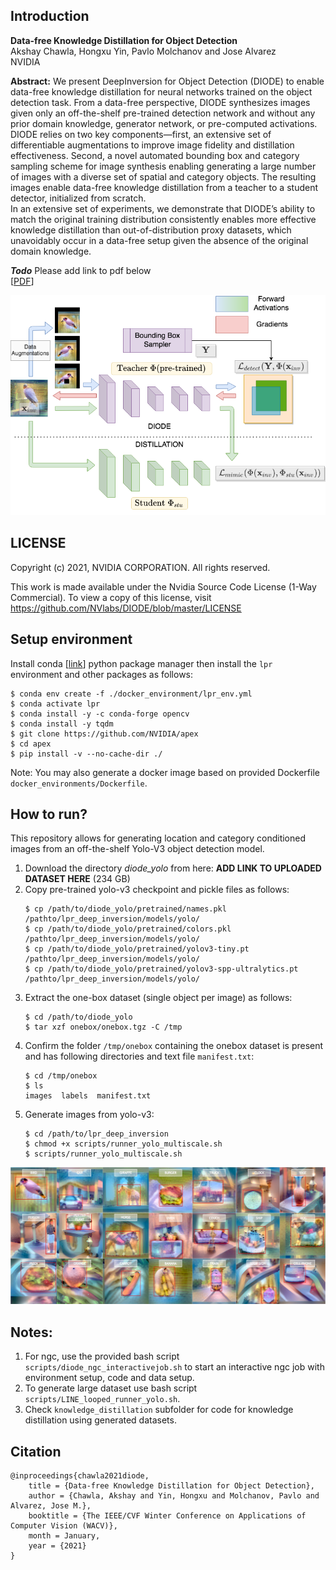 ## Introduction

**Data-free Knowledge Distillation for Object Detection**<br>
Akshay Chawla, Hongxu Yin, Pavlo Molchanov and Jose Alvarez<br>
NVIDIA

**Abstract:** We present DeepInversion for Object Detection (DIODE) to enable data-free knowledge distillation for neural networks trained on the object detection task. From a data-free perspective, DIODE synthesizes images given only an off-the-shelf pre-trained detection network and without any prior domain knowledge, generator network, or pre-computed activations. DIODE relies on two key components—first, an extensive set of differentiable augmentations to improve image fidelity and distillation effectiveness. Second, a novel automated bounding box and category sampling scheme for image synthesis enabling generating a large number of images with a diverse set of spatial and category objects. The resulting images enable data-free knowledge distillation from a teacher to a student detector, initialized from scratch. <br>
In an extensive set of experiments, we demonstrate that DIODE’s ability to match the original training distribution consistently enables more effective knowledge distillation than out-of-distribution proxy datasets, which unavoidably occur in a data-free setup given the absence of the original domain knowledge.

_**Todo**_ Please add link to pdf below<br>
[[PDF](www.google.com)]

![Core idea](images/coreidea.png "Core idea graphic")

## LICENSE

Copyright (c) 2021, NVIDIA CORPORATION.  All rights reserved.

This work is made available under the Nvidia Source Code License (1-Way Commercial).
To view a copy of this license, visit https://github.com/NVlabs/DIODE/blob/master/LICENSE

## Setup environment

Install conda [[link](https://docs.conda.io/en/latest/)] python package manager then install the `lpr` environment and other packages as follows:
```
$ conda env create -f ./docker_environment/lpr_env.yml
$ conda activate lpr
$ conda install -y -c conda-forge opencv
$ conda install -y tqdm
$ git clone https://github.com/NVIDIA/apex
$ cd apex
$ pip install -v --no-cache-dir ./
```

Note: You may also generate a docker image based on provided Dockerfile `docker_environments/Dockerfile`.

## How to run?

This repository allows for generating location and category conditioned images from an off-the-shelf Yolo-V3 object detection model.

1. Download the directory *diode_yolo* from here: **ADD LINK TO UPLOADED DATASET HERE** (234 GB)
2. Copy pre-trained yolo-v3 checkpoint and pickle files as follows:
    ```
    $ cp /path/to/diode_yolo/pretrained/names.pkl /pathto/lpr_deep_inversion/models/yolo/
    $ cp /path/to/diode_yolo/pretrained/colors.pkl /pathto/lpr_deep_inversion/models/yolo/
    $ cp /path/to/diode_yolo/pretrained/yolov3-tiny.pt /pathto/lpr_deep_inversion/models/yolo/
    $ cp /path/to/diode_yolo/pretrained/yolov3-spp-ultralytics.pt /pathto/lpr_deep_inversion/models/yolo/
    ```
2. Extract the one-box dataset (single object per image) as follows: 
    ```
    $ cd /path/to/diode_yolo
    $ tar xzf onebox/onebox.tgz -C /tmp
    ```
3. Confirm the folder `/tmp/onebox` containing the onebox dataset is present and has following directories and text file `manifest.txt`:
    ```
    $ cd /tmp/onebox
    $ ls
    images  labels  manifest.txt
    ```
4. Generate images from yolo-v3:
    ```
    $ cd /path/to/lpr_deep_inversion
    $ chmod +x scripts/runner_yolo_multiscale.sh
    $ scripts/runner_yolo_multiscale.sh
    ```


![Images](images/yolov3.jpg "DIODE on Yolo-V3")

## Notes:

1. For ngc, use the provided bash script `scripts/diode_ngc_interactivejob.sh` to start an interactive ngc job with environment setup, code and data setup.
2. To generate large dataset use bash script `scripts/LINE_looped_runner_yolo.sh`. 
3. Check `knowledge_distillation` subfolder for code for knowledge distillation using generated datasets.

## Citation

```
@inproceedings{chawla2021diode,
	title = {Data-free Knowledge Distillation for Object Detection},
	author = {Chawla, Akshay and Yin, Hongxu and Molchanov, Pavlo and Alvarez, Jose M.},
	booktitle = {The IEEE/CVF Winter Conference on Applications of Computer Vision (WACV)},
	month = January,
	year = {2021}
}
```

